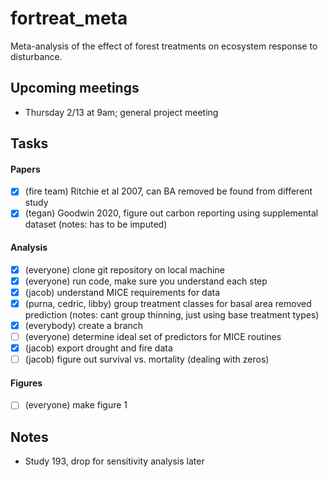 # fortreat_meta

Meta-analysis of the effect of forest treatments on ecosystem response to disturbance.

## Upcoming meetings

- Thursday 2/13 at 9am; general project meeting

## Tasks

#### Papers

- [x] (fire team) Ritchie et al 2007, can BA removed be found from different study 
- [x] (tegan) Goodwin 2020, figure out carbon reporting using supplemental dataset (notes: has to be imputed)

#### Analysis

- [x] (everyone) clone git repository on local machine
- [x] (everyone) run code, make sure you understand each step
- [x] (jacob) understand MICE requirements for data
- [x] (purna, cedric, libby) group treatment classes for basal area removed prediction (notes: cant group thinning, just using base treatment types)
- [x] (everybody) create a branch
- [ ] (everyone) determine ideal set of predictors for MICE routines
- [x] (jacob) export drought and fire data
- [ ] (jacob) figure out survival vs. mortality (dealing with zeros)

#### Figures

- [ ] (everyone) make figure 1

## Notes

- Study 193, drop for sensitivity analysis later
